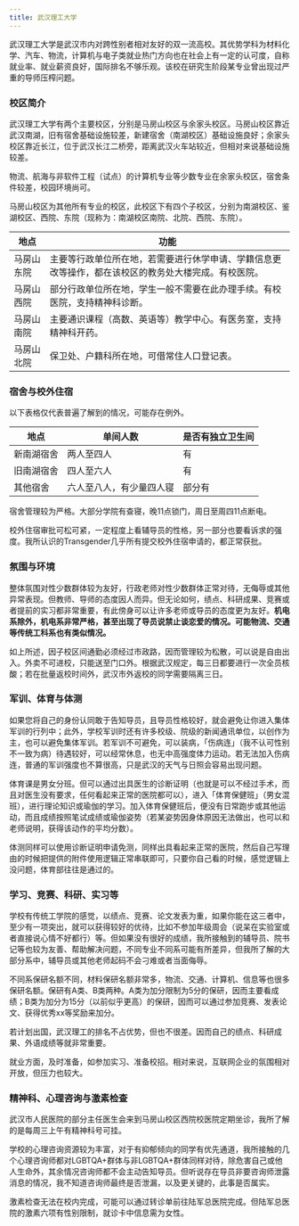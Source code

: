 ```yaml
---
title: 武汉理工大学
---
```


武汉理工大学是武汉市内对跨性别者相对友好的双一流高校。其优势学科为材料化学、汽车、物流，计算机与电子类就业热门方向也在社会上有一定的认可度，自称就业率、就业薪资良好，国际排名不够乐观。该校在研究生阶段某专业曾出现过严重的导师压榨问题。

### 校区简介

武汉理工大学有两个主要校区，分别是马房山校区与余家头校区。马房山校区靠近武汉南湖，旧有宿舍基础设施较差，新建宿舍（南湖校区）基础设施良好；余家头校区靠近长江，位于武汉长江二桥旁，距离武汉火车站较近，但相对来说基础设施较差。

物流、航海与非软件工程（试点）的计算机专业等少数专业在余家头校区，宿舍条件较差，校园环境尚可。

马房山校区为其他所有专业的校区，此校区下有四个子校区，分别为南湖校区、鉴湖校区、西院、东院（现称为：南湖校区南院、北院、西院、东院）。

| 地点 | 功能 |
| ---- | ---- |
| 马房山东院 | 主要等行政单位所在地，若需要进行休学申请、学籍信息更改等操作，都在该校区的教务处大楼完成。有校医院。|
| 马房山西院 | 部分行政单位所在地，学生一般不需要在此办理手续。有校医院，支持精神科诊断。|
| 马房山南院 | 主要通识课程（高数、英语等）教学中心。有医务室，支持精神科开药。|
| 马房山北院 | 保卫处、户籍科所在地，可借常住人口登记表。|

### 宿舍与校外住宿

以下表格仅代表普遍了解到的情况，可能存在例外。

| 地点 | 单间人数 | 是否有独立卫生间 |
| ---- | ---- | ---- |
| 新南湖宿舍 | 两人至四人 |  有 |
| 旧南湖宿舍 | 四人至六人 |  有 |
| 其他宿舍 | 六人至八人，有少量四人寝 |  部分有 |


宿舍管理较为严格。大部分学院有查寝，晚11点锁门，周日至周四11点断电。

校外住宿审批可松可紧，一定程度上看辅导员的性格，另一部分也要看诉求的强度。我所认识的Transgender几乎所有提交校外住宿申请的，都正常获批。

### 氛围与环境

整体氛围对性少数群体较为友好，行政老师对性少数群体正常对待，无侮辱或其他异常表现。但教师、导师的态度因人而异。但无论如何，绩点、科研成果、竞赛或者提前的实习都非常重要，有此傍身可以让许多老师或导员的态度更为友好。**机电系除外，机电系非常严格，甚至出现了导员说禁止谈恋爱的情况。可能物流、交通等传统工科系也有类似情况。**

如上所述，因子校区间通勤必须经过市政路，因而管理较为松散，可以说是自由出入。外卖不可进校，只能送至门口外。根据武汉规定，每三日都要进行一次全员核酸；若在批量返校时间外，武汉市外返校的同学需要隔离三日。

### 军训、体育与体测

如果您将自己的身份认同敢于告知导员，且导员性格较好，就会避免让你进入集体军训的行列中；此外，学校军训时还有许多校级、院级的新闻通讯单位，以创作为主，也可以避免集体军训。若军训不可避免，可以装病，「伤病连」（我不认可性别不一致为病）待遇较好，可以经常休息，也无中高强度体力运动。若无法加入伤病连，普通的军训强度也不算很高，只是武汉的天气与日照会容易出现问题。

体育课是男女分班。但可以通过出具医生的诊断证明（也就是可以不经过手术，而且对医生没有要求，任何看起来正常的医院都可以），进入「体育保健班」（男女混班），进行理论知识或瑜伽的学习。加入体育保健班后，便没有日常跑步或其他运动，而且成绩按照笔试成绩或瑜伽姿势（若某姿势因身体原因无法做出，也可以和老师说明，获得该动作的平均分数）。

体测同样可以使用诊断证明申请免测，同样出具看起来正常的医院，然后自己写理由的时候把提供的附件使用逻辑正常串联即可，只要你自己看的时候，感觉逻辑上没问题，体育部往往是通过的。

### 学习、竞赛、科研、实习等

学校有传统工学院的感觉，以绩点、竞赛、论文发表为重，如果你能在这三者中，至少有一项突出，就可以获得较好的优待，比如不参加年级周会（说呆在实验室或者直接说心情不好都行）等。但如果没有很好的成绩，我所接触到的辅导员、院书记等也较为友善、帮助解决问题，不同专业不同系可能有所差异，但我所了解的大部分系中，辅导员或其他老师起码不会刁难或者当面侮辱。

不同系保研名额不同，材料保研名额非常多，物流、交通、计算机、信息等也很多保研名额。保研有A类、B类两种。A类为加分限制为5分的保研，因而主要看成绩；B类为加分为15分（以前似乎更高）的保研，因而可以通过参加竞赛、发表论文、获得优秀xx等奖励来加分。

若计划出国，武汉理工的排名不占优势，但也不很差。因而自己的绩点、科研成果、外语成绩等就非常重要。

就业方面，及时准备，如参加实习、准备校招。相对来说，互联网企业的氛围相对开放，但压力也较大。

### 精神科、心理咨询与激素检查

武汉市人民医院的部分主任医生会来到马房山校区西院校医院定期坐诊，我所了解的是每周三上午有精神科号可挂。

学校的心理咨询资源较为丰富，对于有抑郁倾向的同学有优先通道，我所接触的几个心理咨询师都对LGBTQA+群体与非LGBTQA+群体同样对待，除危害自己或他人生命外，其余情况咨询师都不会主动告知导员。但听说存在导员非要咨询师泄露消息的情况，我不知道咨询师最终是否泄漏，以及更关键的，此事是否属实。

激素检查无法在校内完成，可能可以通过转诊单前往陆军总医院完成。但陆军总医院的激素六项有性别限制，就诊卡中信息需为女性。
